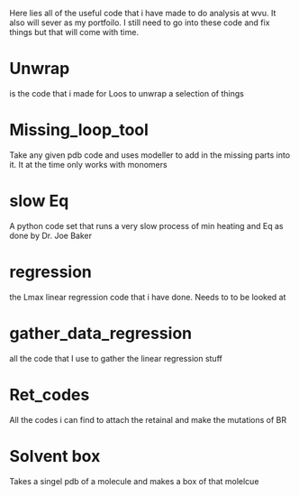 Here lies all of the useful code that i have made to do analysis at wvu. It also will sever as my portfoilo. 
I still need to go into these code and fix things but that will come with time. 

# Unwrap 
is the code that i made for Loos to unwrap a selection of things 
# Missing_loop_tool
Take any given pdb code and uses modeller to add in the missing parts into it. 
It at the time only works with monomers
# slow Eq 
A python code set that runs a very slow process of min heating and Eq 
as done by Dr. Joe Baker
# regression 
the Lmax linear regression code that i have done. Needs to to be looked at 
# gather_data_regression
all the code that I use to gather the linear regression stuff 
# Ret_codes
All the codes i can find to attach the retainal and make the mutations of BR 
# Solvent box 
Takes a singel pdb of a molecule and makes a box of that molelcue
